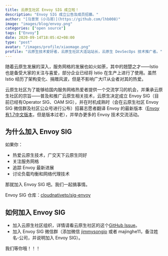 ```yaml
---
title: 云原生社区 Envoy SIG 成立啦！
description: "Envoy SIG 成立公告及成员招募。"
author: "[马景贺（小马哥）](https://github.com/lhb008)"
image: "images/blog/envoy.png"
categories: ["open source"]
tags: ["Envoy"]
date: 2020-09-14T18:05:42+08:00
type: "post"
avatar: "/images/profile/xiaomage.png"
profile: "云原生技术爱好者，云原生社区大连站站长，云原生 DevSecOps 技术推广者。"
---
```


随着云原生发展的深入，服务网格的发展也如火如荼，其中的翘楚之才——Istio 也是备受大家的关注与喜爱，部分企业已经将 Istio 在生产上进行了使用。虽然 Istio 经历了架构变化、捐赠风波，但是不影响广大IT从业者对其的热爱。

云原生社区为了能够给国内服务网格热爱者提供一个交流学习的机会，并秉承云原生社区的宗旨——普及和推广云原生相关技术，云原生决定成立 Envoy SIG（目前已经有Operator SIG、OAM SIG），并在时机成熟时（会在云原生社区 Envoy SIG 微信群及社区公众号进行公布）招募志愿者翻译 Envoy 的最新版本（[Envoy 有1.7中文版本](https://www.servicemesher.com/envoy/)，但是版本过老），并举办更多的 Envoy 技术交流活动。

## 为什么加入 Envoy SIG

如果你：

* 热爱云原生技术，广交天下云原生同好
* 关注服务网格
* 追踪 Envoy 最新进展
* 讨论负载均衡和网络代理技术

那就加入 Envoy SIG 吧。我们一起搞事情。

Envoy SIG 仓库：[cloudnativeto/sig-envoy](https://github.com/cloudnativeto/sig-envoy)

## 如何加入 Envoy SIG

* 加入云原生社区组织，详情请看云原生社区的这个[GitHub Issue](https://github.com/cloudnativeto/community/issues/44)。
* 加入 Envoy SIG 微信群（添加微信 [jimmysongio](https://jimmysong.io) 或者 majinghe11，备注姓名-公司，并说明加入 Envoy SIG）。

我们等你哦！！！


